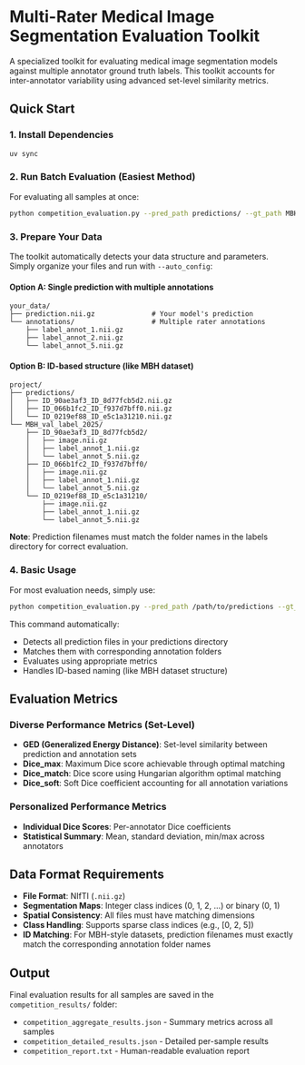 # Multi-Rater Medical Image Segmentation Evaluation Toolkit

A specialized toolkit for evaluating medical image segmentation models against multiple annotator ground truth labels. This toolkit accounts for inter-annotator variability using advanced set-level similarity metrics.

## Quick Start

### 1. Install Dependencies
```bash
uv sync
```

### 2. Run Batch Evaluation (Easiest Method)
For evaluating all samples at once:
```bash
python competition_evaluation.py --pred_path predictions/ --gt_path MBH_val_label_2025/
```

### 3. Prepare Your Data

The toolkit automatically detects your data structure and parameters. Simply organize your files and run with `--auto_config`:

#### Option A: Single prediction with multiple annotations
```
your_data/
├── prediction.nii.gz              # Your model's prediction
└── annotations/                   # Multiple rater annotations
    ├── label_annot_1.nii.gz
    ├── label_annot_2.nii.gz
    └── label_annot_5.nii.gz
```

#### Option B: ID-based structure (like MBH dataset)
```
project/
├── predictions/
│   ├── ID_90ae3af3_ID_8d77fcb5d2.nii.gz
│   ├── ID_066b1fc2_ID_f937d7bff0.nii.gz
│   └── ID_0219ef88_ID_e5c1a31210.nii.gz
└── MBH_val_label_2025/
    ├── ID_90ae3af3_ID_8d77fcb5d2/
    │   ├── image.nii.gz
    │   ├── label_annot_1.nii.gz
    │   └── label_annot_5.nii.gz
    ├── ID_066b1fc2_ID_f937d7bff0/
    │   ├── image.nii.gz
    │   ├── label_annot_1.nii.gz
    │   └── label_annot_5.nii.gz
    └── ID_0219ef88_ID_e5c1a31210/
        ├── image.nii.gz
        ├── label_annot_1.nii.gz
        └── label_annot_5.nii.gz
```

**Note**: Prediction filenames must match the folder names in the labels directory for correct evaluation.

### 4. Basic Usage

For most evaluation needs, simply use:

```bash
python competition_evaluation.py --pred_path /path/to/predictions --gt_path /path/to/annotations
```

This command automatically:
- Detects all prediction files in your predictions directory
- Matches them with corresponding annotation folders
- Evaluates using appropriate metrics
- Handles ID-based naming (like MBH dataset structure)

## Evaluation Metrics

### Diverse Performance Metrics (Set-Level)
- **GED (Generalized Energy Distance)**: Set-level similarity between prediction and annotation sets
- **Dice_max**: Maximum Dice score achievable through optimal matching
- **Dice_match**: Dice score using Hungarian algorithm optimal matching
- **Dice_soft**: Soft Dice coefficient accounting for all annotation variations

### Personalized Performance Metrics
- **Individual Dice Scores**: Per-annotator Dice coefficients
- **Statistical Summary**: Mean, standard deviation, min/max across annotators

## Data Format Requirements

- **File Format**: NIfTI (`.nii.gz`)
- **Segmentation Maps**: Integer class indices (0, 1, 2, ...) or binary (0, 1)
- **Spatial Consistency**: All files must have matching dimensions
- **Class Handling**: Supports sparse class indices (e.g., [0, 2, 5])
- **ID Matching**: For MBH-style datasets, prediction filenames must exactly match the corresponding annotation folder names


## Output

Final evaluation results for all samples are saved in the `competition_results/` folder:
- `competition_aggregate_results.json` - Summary metrics across all samples
- `competition_detailed_results.json` - Detailed per-sample results
- `competition_report.txt` - Human-readable evaluation report
